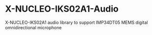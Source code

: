 # X-NUCLEO-IKS02A1-Audio
X-NUCLEO-IKS02A1 audio library to support IMP34DT05 MEMS digital omnidirectional microphone 
